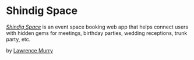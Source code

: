 # Shindig Space

[*Shindig Space*](https://shindigspace.com) is an event space booking web app that helps connect 
users with hidden gems for meetings, birthday parties, wedding receptions, trunk party, etc.

by [Lawrence Murry](http://lawrencemurry.com)
